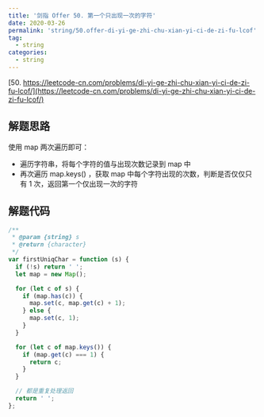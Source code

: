 ```yaml
---
title: '剑指 Offer 50. 第一个只出现一次的字符'
date: 2020-03-26
permalink: 'string/50.offer-di-yi-ge-zhi-chu-xian-yi-ci-de-zi-fu-lcof'
tag:
  - string
categories:
  - string
---
```


[50. https://leetcode-cn.com/problems/di-yi-ge-zhi-chu-xian-yi-ci-de-zi-fu-lcof/](https://leetcode-cn.com/problems/di-yi-ge-zhi-chu-xian-yi-ci-de-zi-fu-lcof/)

## 解题思路

使用 map 两次遍历即可：

- 遍历字符串，将每个字符的值与出现次数记录到 map 中
- 再次遍历 map.keys() ，获取 map 中每个字符出现的次数，判断是否仅仅只有 1 次，返回第一个仅出现一次的字符

## 解题代码

```js
/**
 * @param {string} s
 * @return {character}
 */
var firstUniqChar = function (s) {
  if (!s) return ' ';
  let map = new Map();

  for (let c of s) {
    if (map.has(c)) {
      map.set(c, map.get(c) + 1);
    } else {
      map.set(c, 1);
    }
  }

  for (let c of map.keys()) {
    if (map.get(c) === 1) {
      return c;
    }
  }

  // 都是重复处理返回
  return ' ';
};
```
